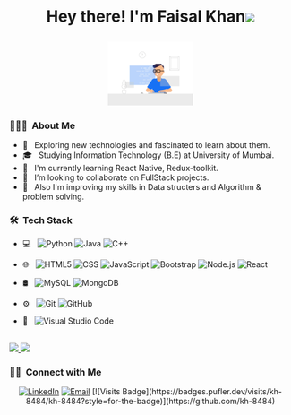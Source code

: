 <h1><p align="center">Hey there! I'm Faisal Khan<img src="https://media.giphy.com/media/hvRJCLFzcasrR4ia7z/giphy.gif" width="35px"></h1></p>

<p align="center"><img src="https://github.com/mubeenpatel99/mubeenpatel99/raw/main/life.gif?raw=true" width="30%"></p>

<h3> 👨🏻‍💻 &nbsp;About Me </h3>

- 🤔 &nbsp; Exploring new technologies and fascinated to learn about them.
- 🎓 &nbsp; Studying Information Technology (B.E) at University of Mumbai.
- 🌱 &nbsp; I'm currently learning React Native, Redux-toolkit.
- 👯 &nbsp; I’m looking to collaborate on FullStack projects.
- 💼 &nbsp; Also I'm improving my skills in Data structers and Algorithm & problem solving.

<h3> 🛠 &nbsp;Tech Stack</h3>

- 💻 &nbsp;
  ![Python](https://img.shields.io/badge/-Python-333333?style=flat&logo=python)
  ![Java](https://img.shields.io/badge/-Java-333333?style=flat&logo=Java&logoColor=007396)
  ![C++](https://img.shields.io/badge/-C++-333333?style=flat&logo=C%2B%2B&logoColor=00599C)

- 🌐 &nbsp;
  ![HTML5](https://img.shields.io/badge/-HTML5-333333?style=flat&logo=HTML5)
  ![CSS](https://img.shields.io/badge/-CSS-333333?style=flat&logo=CSS3&logoColor=1572B6)
  ![JavaScript](https://img.shields.io/badge/-JavaScript-333333?style=flat&logo=javascript)
  ![Bootstrap](https://img.shields.io/badge/-Bootstrap-333333?style=flat&logo=bootstrap&logoColor=563D7C)
  ![Node.js](https://img.shields.io/badge/-Node.js-333333?style=flat&logo=node.js)
  ![React](https://img.shields.io/badge/-React-333333?style=flat&logo=react)
- 🛢 &nbsp;
  ![MySQL](https://img.shields.io/badge/-MySQL-333333?style=flat&logo=mysql)
  ![MongoDB](https://img.shields.io/badge/-MongoDB-333333?style=flat&logo=mongodb)
- ⚙️ &nbsp;
  ![Git](https://img.shields.io/badge/-Git-333333?style=flat&logo=git)
  ![GitHub](https://img.shields.io/badge/-GitHub-333333?style=flat&logo=github)

- 🔧 &nbsp;
  ![Visual Studio Code](https://img.shields.io/badge/-Visual%20Studio%20Code-333333?style=flat&logo=visual-studio-code&logoColor=007ACC)

<br/>

<a href="https://github.com/AVS1508">
  <img height="180em" src="https://github-readme-stats.vercel.app/api?username=kh-8484&theme=buefy&show_icons=true" />
  <img height="180em" src="https://github-readme-stats.vercel.app/api/top-langs/?username=kh-8484&theme=buefy&layout=compact" />
</a>

<br/>

<h3> 🤝🏻 &nbsp;Connect with Me </h3>

<p align="center">
<a href="https://www.linkedin.com/in/faisal-khan-76252a1b0/"><img alt="LinkedIn" src="https://img.shields.io/badge/LinkedIn-Faisal%20Khan-blue?style=flat-square&logo=linkedin"></a>
<a href="mailto:faisalkh.8484@gmail.com"><img alt="Email" src="https://img.shields.io/badge/Email-faisalkh.8484@gmail.com?style=flat-square&logo=gmail"></a>
[![Visits Badge](https://badges.pufler.dev/visits/kh-8484/kh-8484?style=for-the-badge)](https://github.com/kh-8484)
</p>

